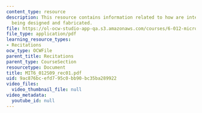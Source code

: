 ```yaml
---
content_type: resource
description: This resource contains information related to how are integrated circuits
  being designed and fabricated.
file: https://ol-ocw-studio-app-qa.s3.amazonaws.com/courses/6-012-microelectronic-devices-and-circuits-spring-2009/9ac876bcefd795c0bb90bc35ba289922_MIT6_012S09_rec01.pdf
file_type: application/pdf
learning_resource_types:
- Recitations
ocw_type: OCWFile
parent_title: Recitations
parent_type: CourseSection
resourcetype: Document
title: MIT6_012S09_rec01.pdf
uid: 9ac876bc-efd7-95c0-bb90-bc35ba289922
video_files:
  video_thumbnail_file: null
video_metadata:
  youtube_id: null
---
```


